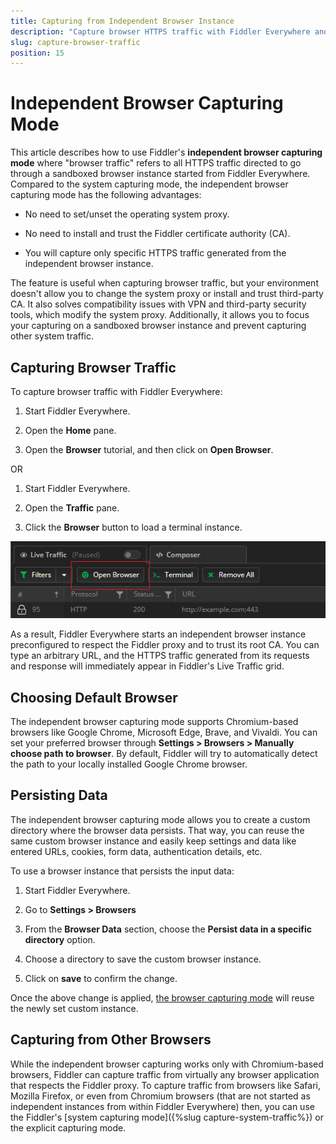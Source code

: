 ```yaml
---
title: Capturing from Independent Browser Instance
description: "Capture browser HTTPS traffic with Fiddler Everywhere and the independent browser capturing mode."
slug: capture-browser-traffic
position: 15
---
```


# Independent Browser Capturing Mode

This article describes how to use Fiddler's **independent browser capturing mode** where "browser traffic" refers to all HTTPS traffic directed to go through a sandboxed browser instance started from Fiddler Everywhere. Compared to the system capturing mode, the independent browser capturing mode has the following advantages:

- No need to set/unset the operating system proxy.

- No need to install and trust the Fiddler certificate authority (CA).

- You will capture only specific HTTPS traffic generated from the independent browser instance.

The feature is useful when capturing browser traffic, but your environment doesn't allow you to change the system proxy or install and trust third-party CA. It also solves compatibility issues with VPN and third-party security tools, which modify the system proxy. Additionally, it allows you to focus your capturing on a sandboxed browser instance and prevent capturing other system traffic.


## Capturing Browser Traffic

To capture browser traffic with Fiddler Everywhere:

1. Start Fiddler Everywhere.

1. Open the **Home** pane.

1. Open the **Browser** tutorial, and then click on **Open Browser**.

OR

1. Start Fiddler Everywhere.

1. Open the **Traffic** pane.

1. Click the **Browser** button to load a terminal instance.

![Use the "Browser" button to capture traffic from independent browser instance](../images/get-started/get-started-open-browser.png)

As a result, Fiddler Everywhere starts an independent browser instance preconfigured to respect the Fiddler proxy and to trust its root CA. You can type an arbitrary URL, and the HTTPS traffic generated from its requests and response will immediately appear in Fiddler's Live Traffic grid.

## Choosing Default Browser

The independent browser capturing mode supports Chromium-based browsers like Google Chrome, Microsoft Edge, Brave, and Vivaldi. You can set your preferred browser through **Settings > Browsers > Manually choose path to browser**. By default, Fiddler will try to automatically detect the path to your locally installed Google Chrome browser.


## Persisting Data

The independent browser capturing mode allows you to create a custom directory where the browser data persists. That way, you can reuse the same custom browser instance and easily keep settings and data like entered URLs, cookies, form data, authentication details, etc.

To use a browser instance that persists the input data:

1. Start Fiddler Everywhere.

1. Go to **Settings > Browsers**

1. From the **Browser Data** section, choose the **Persist data in a specific directory** option.

1. Choose a directory to save the custom browser instance.

1. Click on **save** to confirm the change.

Once the above change is applied, [the browser capturing mode](#capturing-browser-traffic) will reuse the newly set custom instance.


## Capturing from Other Browsers

While the independent browser capturing works only with Chromium-based browsers, Fiddler can capture traffic from virtually any browser application that respects the Fiddler proxy. To capture traffic from browsers like Safari, Mozilla Firefox, or even from Chromium browsers (that are not started as independent instances from within Fiddler Everywhere) then, you can use the Fiddler's [system capturing mode]({%slug capture-system-traffic%}) or the explicit capturing mode.